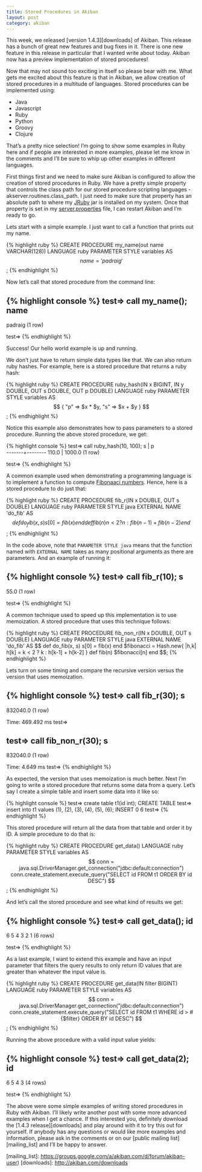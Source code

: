 ```yaml
--- 
title: Stored Procedures in Akiban
layout: post
category: akiban
---
```


This week, we released [version 1.4.3][downloads] of
Akiban. This release has a bunch of great new features and bug fixes in
it. There is one new feature in this release in particular that I wanted
write about today. Akiban now has a preview implementation of stored
procedures!

Now that may not sound too exciting in itself so please bear with me.
What gets me excited about this feature is that in Akiban, we allow
creation of stored procedures in a multitude of languages. Stored
procedures can be implemented using:

* Java
* Javascript
* Ruby
* Python
* Groovy
* Clojure

That’s a pretty nice selection! I’m going to show some examples in Ruby
here and if people are interested in more examples, please let me know
in the comments and I’ll be sure to whip up other examples in different
languages.

First things first and we need to make sure Akiban is configured to
allow the creation of stored procedures in Ruby. We have a pretty simple
property that controls the class path for our stored procedure scripting
languages - akserver.routines.class_path. I just need to make sure that
property has an absolute path to where my [JRuby][jruby_link] jar
is installed on my system. Once that property is set in my
[server.properties][docs_link] file, I can restart Akiban and I’m ready to go. 

Lets start with a simple example. I just want to call a function that
prints out my name. 

{% highlight ruby %}
CREATE PROCEDURE my_name(out name VARCHAR(128))
  LANGUAGE ruby PARAMETER STYLE variables AS $$
    name = 'padraig'
$$;
{% endhighlight %}

Now let’s call that stored procedure from the command line:

{% highlight console %}
test=> call my_name();
  name   
---------
 padraig
(1 row)

test=> 
{% endhighlight %}

Success! Our hello world example is up and running.

We don’t just have to return simple data types like that. We can also
return ruby hashes. For example, here is a stored procedure that returns
a ruby hash:

{% highlight ruby %}
CREATE PROCEDURE ruby_hash(IN x BIGINT, IN y DOUBLE, OUT s DOUBLE, OUT p
DOUBLE)
  LANGUAGE ruby PARAMETER STYLE variables AS $$
{ "p" => $x * $y,
  "s" => $x + $y }
$$;
{% endhighlight %}

Notice this example also demonstrates how to pass parameters to a stored
procedure. Running the above stored procedure, we get:

{% highlight console %}
test=> call ruby_hash(10, 100);
   s   |   p    
-------+--------
 110.0 | 1000.0
(1 row)

test=>
{% endhighlight %}

A common example used when demonstrating a programming language is to
implement a function to compute [Fibonaaci numbers][fib_link]. Hence,
here is a stored procedure to do just that:

{% highlight ruby %}
CREATE PROCEDURE fib_r(IN x DOUBLE, OUT s DOUBLE)
  LANGUAGE ruby PARAMETER STYLE java EXTERNAL NAME 'do_fib' AS $$
    def do_fib(x, s)
      s[0] = fib(x)
    end
    def fib(n)
      n < 2 ? n : fib(n - 1) + fib(n - 2)
    end
$$;
{% endhighlight %}

In the code above, note that `PARAMETER STYLE java` means that the
function named with `EXTERNAL NAME` takes as many positional arguments as
there are parameters. And an example of running it:

{% highlight console %}
test=> call fib_r(10);
  s   
------
 55.0
(1 row)

test=>
{% endhighlight %}

A common technique used to speed up this implementation is to use
memoization. A stored procedure that uses this technique follows:

{% highlight ruby %}
CREATE PROCEDURE fib_non_r(IN x DOUBLE, OUT s DOUBLE)
  LANGUAGE ruby PARAMETER STYLE java EXTERNAL NAME 'do_fib' AS $$
    def do_fib(x, s)
      s[0] = fib(x)
    end
    $fibonacci = Hash.new{ |h,k| h[k] = k < 2 ? k : h[k-1] + h[k-2] }
    def fib(n)
      $fibonacci[n]
    end
$$;
{% endhighlight %}

Lets turn on some timing and compare the recursive version versus the
version that uses memoization.

{% highlight console %}
test=> call fib_r(30);
    s     
----------
 832040.0
(1 row)

Time: 469.492 ms
test=>

test=> call fib_non_r(30);
    s     
----------
 832040.0
(1 row)

Time: 4.649 ms
test=>
{% endhighlight %}

As expected, the version that uses memoization is much better.  Next I’m
going to write a stored procedure that returns some data from a query.
Let’s say I create a simple table and insert some data into it like so:

{% highlight console %}
test=> create table t1(id int);
CREATE TABLE
test=> insert into t1 values (1), (2), (3), (4), (5), (6);
INSERT 0 6
test=>
{% endhighlight %}

This stored procedure will return all the data from that table and order
it by ID. A simple procedure to do that is:

{% highlight ruby %}
CREATE PROCEDURE get_data()
  LANGUAGE ruby PARAMETER STYLE variables AS $$
    conn =
java.sql.DriverManager.get_connection("jdbc:default:connection")
    conn.create_statement.execute_query("SELECT id FROM t1 ORDER BY id
DESC")
$$;
{% endhighlight %}

And let’s call the stored procedure and see what kind of results we get:

{% highlight console %}
test=> call get_data();
 id 
----
  6
  5
  4
  3
  2
  1
(6 rows)

test=>
{% endhighlight %}

As a last example, I want to extend this example and have an input
parameter that filters the query results to only return ID values that
are greater than whatever the input value is. 

{% highlight ruby %}
CREATE PROCEDURE get_data(IN filter BIGINT)
  LANGUAGE ruby PARAMETER STYLE variables AS $$
    conn =
java.sql.DriverManager.get_connection("jdbc:default:connection")
    conn.create_statement.execute_query("SELECT id FROM t1 WHERE id >
#{$filter} ORDER BY id DESC")
$$;
{% endhighlight %}

Running the above procedure with a valid input value yields:

{% highlight console %}
test=> call get_data(2);
 id 
----
  6
  5
  4
  3
(4 rows)

test=>
{% endhighlight %}

The above were some simple examples of writing stored procedures in Ruby
with Akiban. I’ll likely write another post with some more advanced
examples when I get a chance. If this interested you, definitely
download the [1.4.3 release][downloads] and play around
with it to try this out for yourself. If anybody has any questions or
would like more examples and information, please ask in the comments or
on our [public mailing list][mailing_list] and I’ll be happy to answer. 

[jruby_link]: http://jruby.org/
[docs_link]: http://www.akiban.com/ak-docs/admin/server/server.properties.html
[fib_link]: http://en.wikipedia.org/wiki/Fibonacci_number
[mailing_list]: https://groups.google.com/a/akiban.com/d/forum/akiban-user)
[downloads]: http://akiban.com/downloads
